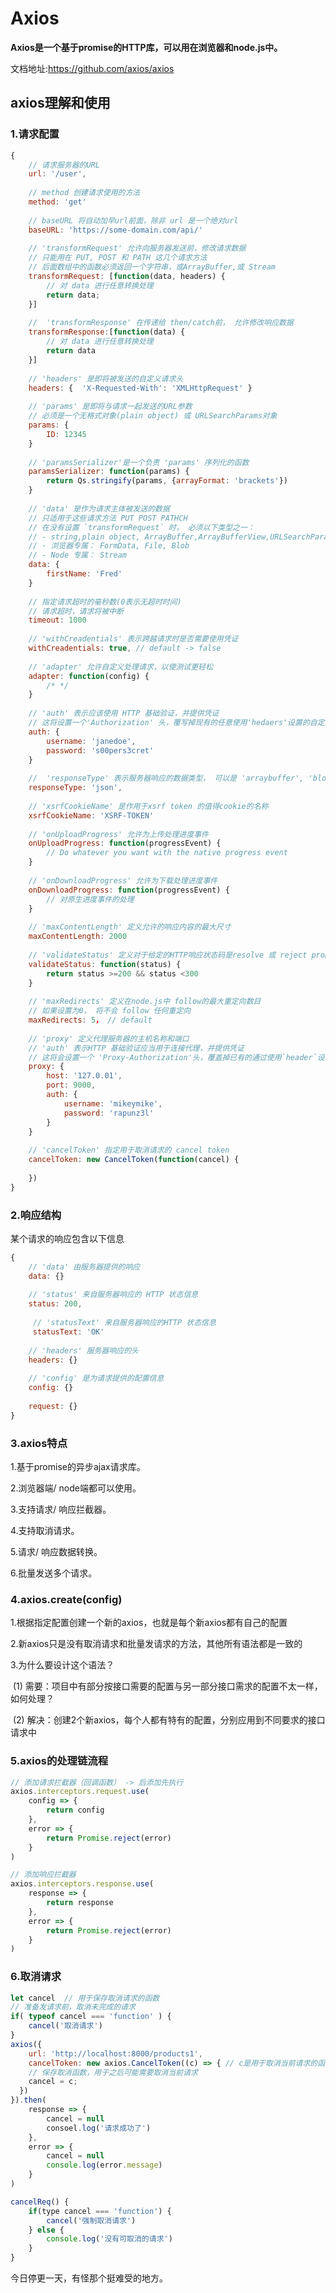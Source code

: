 # Axios

**Axios是一个基于promise的HTTP库，可以用在浏览器和node.js中。**

文档地址:<https://github.com/axios/axios>

## axios理解和使用

### 1.请求配置

```javascript
{
    // 请求服务器的URL
    url: '/user',
    
    // method 创建请求使用的方法
    method: 'get'
    
    // baseURL 将自动加早url前面，除非 url 是一个绝对url
    baseURL: 'https://some-domain.com/api/'
    
    // 'transformRequest' 允许向服务器发送前，修改请求数据
    // 只能用在 PUT, POST 和 PATH 这几个请求方法
    // 后面数组中的函数必须返回一个字符串，或ArrayBuffer,或 Stream
    transformRequest: [function(data, headers) {
        // 对 data 进行任意转换处理
        return data;
    }]
    
    //	'transformResponse' 在传递给 then/catch前， 允许修改响应数据
    transformResponse:[function(data) {
        // 对 data 进行任意转换处理
        return data
    }]
    
    // 'headers' 是即将被发送的自定义请求头
    headers: {	'X-Requested-With': 'XMLHttpRequest' }
    
    // 'params' 是即将与请求一起发送的URL参数
    // 必须是一个无格式对象(plain object) 或 URLSearchParams对象
    params: {
        ID: 12345
    }
    
    // 'paramsSerializer'是一个负责 'params' 序列化的函数
    paramsSerializer: function(params) {
        return Qs.stringify(params, {arrayFormat: 'brackets'})
    }
    
    // 'data' 是作为请求主体被发送的数据
    // 只适用于这些请求方法 PUT POST PATHCH
    // 在没有设置 `transformRequest` 时， 必须以下类型之一：
   	// - string,plain object, ArrayBuffer,ArrayBufferView,URLSearchParams
    // - 浏览器专属： FormData, File, Blob
    // - Node 专属： Stream
    data: {
        firstName: 'Fred'
    }
    
    // 指定请求超时的毫秒数(0表示无超时时间)
    // 请求超时，请求将被中断
    timeout: 1000
    
    // 'withCreadentials' 表示跨越请求时是否需要使用凭证
    withCreadentials: true, // default -> false
    
    // 'adapter' 允许自定义处理请求，以使测试更轻松
    adapter: function(config) {
    	/* */
    }    
    
    // 'auth' 表示应该使用 HTTP 基础验证，并提供凭证
    // 这将设置一个'Authorization' 头，覆写掉现有的任意使用'hedaers'设置的自定义'Authorization'
    auth: {
        username: 'janedoe',
        password: 's00pers3cret'
    }
    
    //  'responseType' 表示服务器响应的数据类型， 可以是 'arraybuffer', 'blob', 'document', 'json'
    responseType: 'json',
    
    // 'xsrfCookieName' 是作用于xsrf token 的值得cookie的名称
    xsrfCookieName: 'XSRF-TOKEN'
    
    // 'onUploadProgress' 允许为上传处理进度事件
    onUploadProgress: function(progressEvent) {
        // Do whatever you want with the native progress event
    }
    
    // 'onDownloadProgress' 允许为下载处理进度事件
    onDownloadProgress: function(progressEvent) {
        // 对原生进度事件的处理
    }
    
    // 'maxContentLength' 定义允许的响应内容的最大尺寸
    maxContentLength: 2000
    
    // 'validateStatus' 定义对于给定的HTTP响应状态码是resolve 或 reject promis
    validateStatus: function(status) {
        return status >=200 && status <300
    }
    
    // 'maxRedirects' 定义在node.js中 follow的最大重定向数目
    // 如果设置为0， 将不会 follow 任何重定向
    maxRedirects: 5， // default
    
    // 'proxy' 定义代理服务器的主机名称和端口
    // 'auth' 表示HTTP 基础验证应当用于连接代理，并提供凭证
    // 这将会设置一个 'Proxy-Authorization'头，覆盖掉已有的通过使用`header`设置的自定义
    proxy: {
        host: '127.0.01',
        port: 9000,
        auth: {
            username: 'mikeymike',
            password: 'rapunz3l'
        }
    }
    
    // 'cancelToken' 指定用于取消请求的 cancel token
    cancelToken: new CancelToken(function(cancel) {
        
    })
}
```

### 2.响应结构

某个请求的响应包含以下信息

```javascript
{
    // 'data' 由服务器提供的响应
    data: {}
    
    // 'status' 来自服务器响应的 HTTP 状态信息
    status: 200,
        
     // 'statusText' 来自服务器响应的HTTP 状态信息
     statusText: 'OK'
    
    // 'headers' 服务器响应的头
    headers: {}
    
    // 'config' 是为请求提供的配置信息
    config: {}
    
    request: {}
}
```



### 3.axios特点

1.基于promise的异步ajax请求库。

2.浏览器端/ node端都可以使用。

3.支持请求/ 响应拦截器。

4.支持取消请求。

5.请求/ 响应数据转换。

6.批量发送多个请求。



### 4.axios.create(config)

1.根据指定配置创建一个新的axios，也就是每个新axios都有自己的配置

2.新axios只是没有取消请求和批量发请求的方法，其他所有语法都是一致的

3.为什么要设计这个语法？

​	(1) 需要：项目中有部分按接口需要的配置与另一部分接口需求的配置不太一样，如何处理？

​	(2) 解决：创建2个新axios，每个人都有特有的配置，分别应用到不同要求的接口请求中



### 5.axios的处理链流程

```js
// 添加请求拦截器（回调函数） -> 后添加先执行
axios.interceptors.request.use(
    config => {
        return config
    },
    error => {
        return Promise.reject(error)
    }
)

// 添加响应拦截器
axios.interceptors.response.use(
    response => {
        return response
    },
    error => {
        return Promise.reject(error)
    }
)
```

### 6.取消请求

```js
let cancel  // 用于保存取消请求的函数
// 准备发请求前，取消未完成的请求
if( typeof cancel === 'function' ) {
    cancel('取消请求')
}
axios({
    url: 'http://localhost:8000/products1',
    cancelToken: new axios.CancelToken((c) => { // c是用于取消当前请求的函数
    // 保存取消函数，用于之后可能需要取消当前请求
    cancel = c;
  })
}).then(
    response => {
        cancel = null
        consoel.log('请求成功了')
    },
    error => {
        cancel = null
        console.log(error.message)
    }
)

cancelReq() {
    if(type cancel === 'function') {
        cancel('强制取消请求')
    } else {
        console.log('没有可取消的请求')
    }
}
```



今日停更一天，有怪那个挺难受的地方。

​                                                                                                                                                                                                                                                                                                                                                                                                                                                                                                                                                                                                                                                                                                                                                                                                                                                                                                                                                                                                                                                                                                                                                                                                                                                                                                                                                                                                                                                                                                                                                                                                                                                                                                                                                                                                                                                                                                                                                                                                                                                                                                                                                                                                                                                                                                                                                                                                                                                                                                                                                                                                                                                                                                                                                                                                                                                                                                                                                                                                                                                                                                                                                                                                                                                                                                                                                                                                                                                                                                                                                                                                                                                                                                                                                                                                                                                                                                                                                                                                                                                                                                                                                                                                                                                                                                                                                                                                                                                                                                                                                                                                                                                                                                                                                                                                                                                                                                                                                                                                                                                                                                                                                                                                                                                                                                                                                                                                                                                                                                                                                                                                                                                                                                                                                                                                                                                                                                                                                                                                                                                                                                                                                                                                                                                                                                                                                                                                                                                                                                                                                                                                                                                                                                                                                                                                                                                                                                                                                                                                                                                                                                                                                                                                                                                                                                                                                                                                                                                                                                                                                                                                                                                                                                                                                                                                                                                                                                                                                                                                                                                                                                                                                                                                                                                                                                                                                                                                                                                                                                                                                                                                                                                                                                                                                                                                                                                                                                                                                                                                                                                                                                                                                                                                                                                                                                                                                                                                                                                                                                                                                                                                                                                                                                                                                                                                                                                                                                                                                                                                                                                                                                                                                                                                                                                                                                                                                                                                                                                                                                                                                                                                                                                                                                                                                                                                                                                                                                                                                                                                                                                                                                                                                                                                                                                                                                                                                                                                                                                                                                                                                                                                                                                                                                                                                                                                                                                                                                                                                                                                                                                                                                                                                                                                                                                                                                                                                                                                                                                                                                                                                                                                                                                                                                                                                                                                                                                                                                                                                                                                                                                                                                                                                                                                                                                                                                                                                                                                                                                                                                                                                                                                                                                                                                                                                                                                                                                                                                                                                                                                                                                                                                                                                                                                                                                                                                                                                                                                                                                                                                                                                                                                                                                                                                                                                                                                                                                                                                                                                                                                                                                                                                                                                                                                                                                                                                                                                                                                                                                                                                                                                                                                                                                                                                                                                                                                                                                                                                                                                                                                                                                                                                                                                                                                                                                                                                                                                                                                                                                                                                                                                                                                                                                                                                                                                                                                                                                                                                                                                                                                                                                                                                                                                                                                                                                                                                                                                                                                                                                                                                                                                                                                                                                                                                                                                                                                                                                                                                                                                                                                                                                                                                                                                                                                                                                                                                                                                                                                                                                                                                                                                                                                                                                                                                                                                                                                                                                                                                                                                                                                                                                                                                                                                                                                                                                                                                                                                                                                                                                                                                                                                                                                                                                                                                                                                                                                                                                                                                                                                                                                                                                                                                                                                                                                                                                                                                                                                                                                                                                                                                                                                                                                                                                                                                                                                                                                                                                                                                                                                                                                                                                                                                                                                                                                                                                                                                                                                                                                                                                                                                                                                                                                                                                                                                                                                                                                                                                                                                                                                                                                                                                                                                                                                                                                                                                                                                                                                                                                                                                                                                                                                                                                                                                                                                                                                                                                                                                                                                                                                                                                                                                                                                                                                                                                                                                                                                                                                                                                                                                                                                                                                                                                                                                                                                                                                                                                                                                                                                                                                                                                                                                                                                                                                                                                                                                                                                                                                                                                                                                                                                                                                                                                                                                                                                                                                                                                                                                                                                                                                                                                                                                                                                                                                                                                                                                                                                                                                                                      